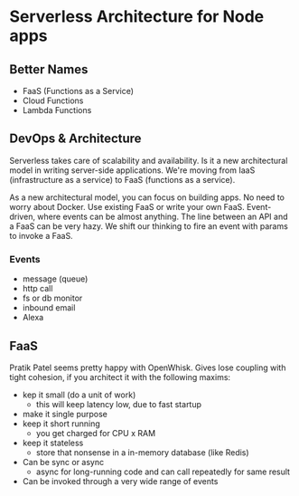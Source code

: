 # Serverless Architecture for Node apps

## Better Names

* FaaS (Functions as a Service)
* Cloud Functions
* Lambda Functions

## DevOps & Architecture

Serverless takes care of scalability and availability. Is it a new architectural model in writing server-side applications. We're moving from IaaS (infrastructure as a service) to FaaS (functions as a service).

As a new architectural model, you can focus on building apps. No need to worry about Docker. Use existing FaaS or write your own FaaS. Event-driven, where events can be almost anything. The line between an API and a FaaS can be very hazy. We shift our thinking to fire an event with params to invoke a FaaS.

### Events

* message (queue)
* http call
* fs or db monitor
* inbound email
* Alexa

## FaaS

Pratik Patel seems pretty happy with OpenWhisk.
Gives lose coupling with tight cohesion, if you architect it with the following maxims:

* kep it small (do a unit of work)
  * this will keep latency low, due to fast startup
* make it single purpose
* keep it short running
  * you get charged for CPU x RAM
* keep it stateless
  * store that nonsense in a in-memory database (like Redis)
* Can be sync or async
  * async for long-running code and can call repeatedly for same result
* Can be invoked through a very wide range of events
